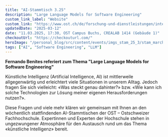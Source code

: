 ```yaml
---
title: "AI-Stammtisch 3.25"
description: "Large Language Models for Software Engineering"
custom_link_label: "Website"
custom_link: "https://www.ost.ch/de/forschung-und-dienstleistungen/interdisziplinaere-themen/ai-stammtisch"
updatedDate: "2025-03-12"
date: "11.03.2025, 17:30, OST Campus Buchs, CREALAB 1414 (Gebäude 1)"
checkoutUrl: "https://checkouturl.com/"
heroImage: "/personal_blog/src/content/events/imgs_stam_25_3/stam_march25.webp"
tags: ["AI", "Software Engineering", "LLM"]
---
```


<b>Fernando Benites referiert zum Thema  \"Large Language Models for Software Engineering\"</b></br>

Künstliche Intelligenz (Artificial Intelligence, AI) ist mittlerweile allgegenwärtig und erleichtert viele Situationen in unserem Alltag. Jedoch fragen Sie sich vielleicht: «Was steckt genau dahinter?» bzw. «Wie kann ich solche Technologien zur Lösung meiner eigenen Herausforderungen nutzen?».

Diese Fragen und viele mehr klären wir gemeinsam mit Ihnen an den wöchentlich stattfindenden AI-Stammtischen der OST – Ostschweizer Fachhochschule. Expertinnen und Experten der Hochschule stehen in ungezwungener Atmosphäre für den Austausch rund um das Thema «künstliche Intelligenz» bereit.